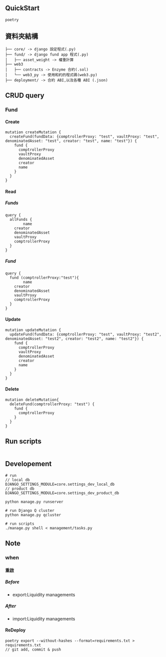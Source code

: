 ## QuickStart
```
poetry 

```

## 資料夾結構
```
├── core/ -> django 設定程式(.py)
├── fund/ -> django fund app 程式(.py)
│   ├── asset_weight -> 權重計算
├── web3
│   ├── contracts -> Enzyme 合約(.sol)
│   └── web3_py -> 使用和約的程式碼(web3.py)
├── deployment/ -> 合約 ABI,以及各種 ABI (.json)
```

## CRUD query

### Fund
#### Create
```
mutation createMutation {
  createFund(fundData: {comptrollerProxy: "test", vaultProxy: "test", denominatedAsset: "test", creator: "test", name: "test"}) {
    fund {
      comptrollerProxy
      vaultProxy
      denominatedAsset
      creator
      name
    }
  }
}
```
#### Read
##### Funds
```
query {
  allFunds {
		name
    creator
    denominatedAsset
    vaultProxy
    comptrollerProxy
  }
}
```
##### Fund
```
query {
  fund (comptrollerProxy:"test"){
		name
    creator
    denominatedAsset
    vaultProxy
    comptrollerProxy
  }
}
```
#### Update
```
mutation updateMutation {
  updateFund(fundData: {comptrollerProxy: "test", vaultProxy: "test2", denominatedAsset: "test2", creator: "test2", name: "test2"}) {
    fund {
      comptrollerProxy
      vaultProxy
      denominatedAsset
      creator
      name
    }
  }
}
```
#### Delete
```
mutation deleteMutation{
  deleteFund(comptrollerProxy: "test") {
    fund {
      comptrollerProxy
    } 
  }
}
```

## Run scripts
```
```

## Developement
```
# run 
// local db
DJANGO_SETTINGS_MODULE=core.settings_dev_local_db
// product db
DJANGO_SETTINGS_MODULE=core.settings_dev_product_db

python manage.py runserver

# run Django Q cluster
python manage.py qcluster

# run scripts
./manage.py shell < management/tasks.py
```

## Note
### when
#### 重啟
##### Before
- export:Liquidity managements
##### After
- import:Liquidity managements

#### ReDeploy
```
poetry export --without-hashes --format=requirements.txt > requirements.txt
// git add, commit & push
```